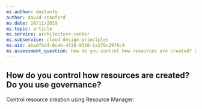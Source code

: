 ```yaml
---
ms.author: dastanfo
author: david-stanford
ms.date: 10/11/2019
ms.topic: article
ms.service: architecture-center
ms.subservice: cloud-design-principles
ms.uid: abadfbd4-8ceb-4f28-9310-1a276c29f6c4
ms.assessment_question: How do you control how resources are created? Do you use governance?
---
```

## How do you control how resources are created? Do you use governance?

Control resource creation using Resource Manager.
